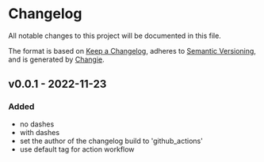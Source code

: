 # Changelog

All notable changes to this project will be documented in this file.

The format is based on [Keep a Changelog](https://keepachangelog.com/en/1.0.0/),
adheres to [Semantic Versioning](https://semver.org/spec/v2.0.0.html),
and is generated by [Changie](https://github.com/miniscruff/changie).

## v0.0.1 - 2022-11-23

### Added

- no dashes
- with dashes
- set the author of the changelog build to 'github_actions'
- use default tag for action workflow
